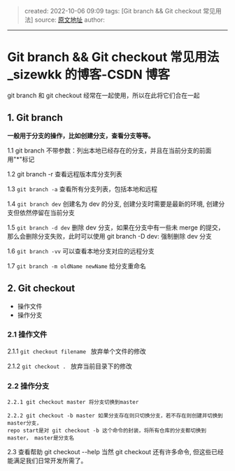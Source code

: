 > created: 2022-10-06 09:09
> tags: [Git branch && Git checkout 常见用法]
> source: [原文地址](https://blog.csdn.net/sizewkk/article/details/120196588)
> author:

---

# Git branch && Git checkout 常见用法_sizewkk 的博客-CSDN 博客

git branch 和 git checkout 经常在一起使用，所以在此将它们合在一起

## 1. Git branch

**一般用于分支的操作，比如创建分支，查看分支等等。**

1.1 git branch
不带参数：列出本地已经存在的分支，并且在当前分支的前面用"\*"标记

1.2 git branch -r
查看远程版本库分支列表

1.3 `git branch -a`
查看所有分支列表，包括本地和远程

1.4 `git branch dev`
创建名为 dev 的分支, 创建分支时需要是最新的环境, 创建分支但依然停留在当前分支

1.5 `git branch -d dev`
删除 dev 分支，如果在分支中有一些未 merge 的提交， 那么会删除分支失败，此时可以使用 git branch -D dev: 强制删除 dev 分支

1.6 `git branch -vv`
可以查看本地分支对应的远程分支

1.7 `git branch -m oldName newName`
给分支重命名

## 2. Git checkout
- 操作文件 
- 操作分支

### 2.1 操作文件

2.1.1 `git checkout filename `
放弃单个文件的修改

2.1.2 `git checkout . `
放弃当前目录下的修改


### 2.2 操作分支

```
2.2.1 git checkout master 将分支切换到master

2.2.2 git checkout -b master 如果分支存在则只切换分支，若不存在则创建并切换到master分支，
repo start是对 git checkout -b 这个命令的封装，将所有仓库的分支都切换到master， master是分支名
```

2.3 查看帮助
git checkout --help
当然 git checkout 还有许多命令, 但这些已经能满足我们日常开发所需了。
